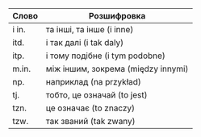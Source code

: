 Слово|Розшифровка
-|-
i in.|та інші, та інше (i inne)
itd.|і так далі (i tak daly)
itp.|і тому подібне (i tym podobne)
m.in.|між іншим, зокрема (między innymi)
np.|наприклад (na przykład)
tj.|тобто, це означай (to jest)
tzn.|це означає (to znaczy)
tzw.|так званий (tak zwany)
